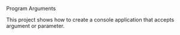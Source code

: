 Program Arguments

This project shows how to create a console application that accepts argument or parameter.